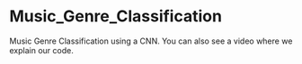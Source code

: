 # Music_Genre_Classification
Music Genre Classification using a CNN. You can also see a video where we explain our code.
